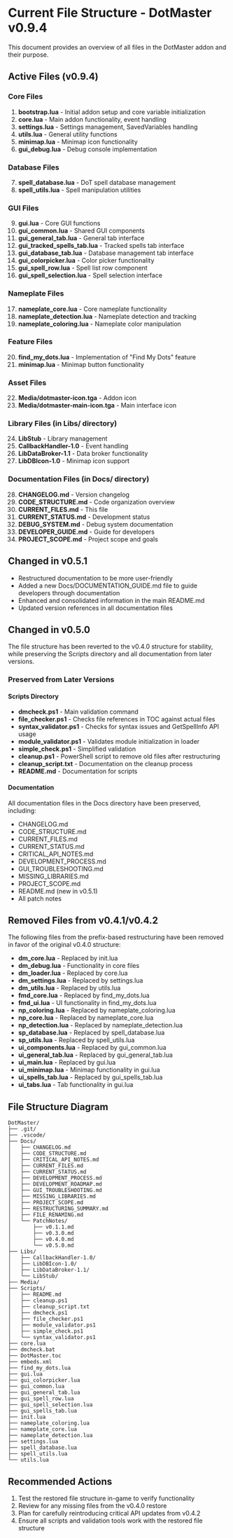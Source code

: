 # Current File Structure - DotMaster v0.9.4

This document provides an overview of all files in the DotMaster addon and their purpose.

## Active Files (v0.9.4)

### Core Files
1. **bootstrap.lua** - Initial addon setup and core variable initialization
2. **core.lua** - Main addon functionality, event handling
3. **settings.lua** - Settings management, SavedVariables handling
4. **utils.lua** - General utility functions
5. **minimap.lua** - Minimap icon functionality
6. **gui_debug.lua** - Debug console implementation

### Database Files
7. **spell_database.lua** - DoT spell database management
8. **spell_utils.lua** - Spell manipulation utilities

### GUI Files
9. **gui.lua** - Core GUI functions
10. **gui_common.lua** - Shared GUI components
11. **gui_general_tab.lua** - General tab interface
12. **gui_tracked_spells_tab.lua** - Tracked spells tab interface
13. **gui_database_tab.lua** - Database management tab interface
14. **gui_colorpicker.lua** - Color picker functionality
15. **gui_spell_row.lua** - Spell list row component
16. **gui_spell_selection.lua** - Spell selection interface

### Nameplate Files
17. **nameplate_core.lua** - Core nameplate functionality
18. **nameplate_detection.lua** - Nameplate detection and tracking
19. **nameplate_coloring.lua** - Nameplate color manipulation

### Feature Files
20. **find_my_dots.lua** - Implementation of "Find My Dots" feature
21. **minimap.lua** - Minimap button functionality

### Asset Files
22. **Media/dotmaster-icon.tga** - Addon icon
23. **Media/dotmaster-main-icon.tga** - Main interface icon

### Library Files (in Libs/ directory)
24. **LibStub** - Library management
25. **CallbackHandler-1.0** - Event handling
26. **LibDataBroker-1.1** - Data broker functionality
27. **LibDBIcon-1.0** - Minimap icon support

### Documentation Files (in Docs/ directory)
28. **CHANGELOG.md** - Version changelog
29. **CODE_STRUCTURE.md** - Code organization overview
30. **CURRENT_FILES.md** - This file
31. **CURRENT_STATUS.md** - Development status
32. **DEBUG_SYSTEM.md** - Debug system documentation
33. **DEVELOPER_GUIDE.md** - Guide for developers
34. **PROJECT_SCOPE.md** - Project scope and goals

## Changed in v0.5.1
- Restructured documentation to be more user-friendly
- Added a new Docs/DOCUMENTATION_GUIDE.md file to guide developers through documentation
- Enhanced and consolidated information in the main README.md
- Updated version references in all documentation files

## Changed in v0.5.0
The file structure has been reverted to the v0.4.0 structure for stability, while preserving the Scripts directory and all documentation from later versions.

### Preserved from Later Versions

#### Scripts Directory
- **dmcheck.ps1** - Main validation command
- **file_checker.ps1** - Checks file references in TOC against actual files
- **syntax_validator.ps1** - Checks for syntax issues and GetSpellInfo API usage
- **module_validator.ps1** - Validates module initialization in loader
- **simple_check.ps1** - Simplified validation
- **cleanup.ps1** - PowerShell script to remove old files after restructuring
- **cleanup_script.txt** - Documentation on the cleanup process
- **README.md** - Documentation for scripts

#### Documentation
All documentation files in the Docs directory have been preserved, including:
- CHANGELOG.md
- CODE_STRUCTURE.md
- CURRENT_FILES.md
- CURRENT_STATUS.md
- CRITICAL_API_NOTES.md
- DEVELOPMENT_PROCESS.md
- GUI_TROUBLESHOOTING.md
- MISSING_LIBRARIES.md
- PROJECT_SCOPE.md
- README.md (new in v0.5.1)
- All patch notes

## Removed Files from v0.4.1/v0.4.2
The following files from the prefix-based restructuring have been removed in favor of the original v0.4.0 structure:

- **dm_core.lua** - Replaced by init.lua
- **dm_debug.lua** - Functionality in core files
- **dm_loader.lua** - Replaced by core.lua
- **dm_settings.lua** - Replaced by settings.lua
- **dm_utils.lua** - Replaced by utils.lua
- **fmd_core.lua** - Replaced by find_my_dots.lua
- **fmd_ui.lua** - UI functionality in find_my_dots.lua
- **np_coloring.lua** - Replaced by nameplate_coloring.lua
- **np_core.lua** - Replaced by nameplate_core.lua
- **np_detection.lua** - Replaced by nameplate_detection.lua
- **sp_database.lua** - Replaced by spell_database.lua
- **sp_utils.lua** - Replaced by spell_utils.lua
- **ui_components.lua** - Replaced by gui_common.lua
- **ui_general_tab.lua** - Replaced by gui_general_tab.lua
- **ui_main.lua** - Replaced by gui.lua
- **ui_minimap.lua** - Minimap functionality in gui.lua
- **ui_spells_tab.lua** - Replaced by gui_spells_tab.lua
- **ui_tabs.lua** - Tab functionality in gui.lua

## File Structure Diagram
```
DotMaster/
├── .git/
├── .vscode/
├── Docs/
│   ├── CHANGELOG.md
│   ├── CODE_STRUCTURE.md
│   ├── CRITICAL_API_NOTES.md
│   ├── CURRENT_FILES.md
│   ├── CURRENT_STATUS.md
│   ├── DEVELOPMENT_PROCESS.md
│   ├── DEVELOPMENT_ROADMAP.md
│   ├── GUI_TROUBLESHOOTING.md
│   ├── MISSING_LIBRARIES.md
│   ├── PROJECT_SCOPE.md
│   ├── RESTRUCTURING_SUMMARY.md
│   ├── FILE_RENAMING.md
│   └── PatchNotes/
│       ├── v0.1.1.md
│       ├── v0.3.0.md
│       ├── v0.4.0.md
│       └── v0.5.0.md
├── Libs/
│   ├── CallbackHandler-1.0/
│   ├── LibDBIcon-1.0/
│   ├── LibDataBroker-1.1/
│   └── LibStub/
├── Media/
├── Scripts/
│   ├── README.md
│   ├── cleanup.ps1
│   ├── cleanup_script.txt
│   ├── dmcheck.ps1
│   ├── file_checker.ps1
│   ├── module_validator.ps1
│   ├── simple_check.ps1
│   └── syntax_validator.ps1
├── core.lua
├── dmcheck.bat
├── DotMaster.toc
├── embeds.xml
├── find_my_dots.lua
├── gui.lua
├── gui_colorpicker.lua
├── gui_common.lua
├── gui_general_tab.lua
├── gui_spell_row.lua
├── gui_spell_selection.lua
├── gui_spells_tab.lua
├── init.lua
├── nameplate_coloring.lua
├── nameplate_core.lua
├── nameplate_detection.lua
├── settings.lua
├── spell_database.lua
├── spell_utils.lua
└── utils.lua
```

## Recommended Actions

1. Test the restored file structure in-game to verify functionality
2. Review for any missing files from the v0.4.0 restore
3. Plan for carefully reintroducing critical API updates from v0.4.2
4. Ensure all scripts and validation tools work with the restored file structure
``` 